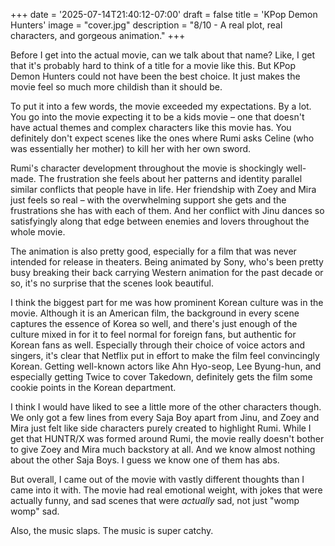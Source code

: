 +++
date = '2025-07-14T21:40:12-07:00'
draft = false
title = 'KPop Demon Hunters'
image = "cover.jpg"
description = "8/10 - A real plot, real characters, and gorgeous animation."
+++

Before I get into the actual movie, can we talk about that name? Like, I get that it's probably hard to think of a title for a movie like this. But KPop Demon Hunters could not have been the best choice. It just makes the movie feel so much more childish than it should be.

To put it into a few words, the movie exceeded my expectations. By a lot. You go into the movie expecting it to be a kids movie – one that doesn't have actual themes and complex characters like this movie has. You definitely don't expect scenes like the ones where Rumi asks Celine (who was essentially her mother) to kill her with her own sword.

Rumi's character development throughout the movie is shockingly well-made. The frustration she feels about her patterns and identity parallel similar conflicts that people have in life. Her friendship with Zoey and Mira just feels so real – with the overwhelming support she gets and the frustrations she has with each of them. And her conflict with Jinu dances so satisfyingly along that edge between enemies and lovers throughout the whole movie.

The animation is also pretty good, especially for a film that was never intended for release in theaters. Being animated by Sony, who's been pretty busy breaking their back carrying Western animation for the past decade or so, it's no surprise that the scenes look beautiful. 

I think the biggest part for me was how prominent Korean culture was in the movie. Although it is an American film, the background in every scene captures the essence of Korea so well, and there's just enough of the culture mixed in for it to feel normal for foreign fans, but authentic for Korean fans as well. Especially through their choice of voice actors and singers, it's clear that Netflix put in effort to make the film feel convincingly Korean. Getting well-known actors like Ahn Hyo-seop, Lee Byung-hun, and especially getting Twice to cover Takedown, definitely gets the film some cookie points in the Korean department.

I think I would have liked to see a little more of the other characters though. We only got a few lines from every Saja Boy apart from Jinu, and Zoey and Mira just felt like side characters purely created to highlight Rumi. While I get that HUNTR/X was formed around Rumi, the movie really doesn't bother to give Zoey and Mira much backstory at all. And we know almost nothing about the other Saja Boys. I guess we know one of them has abs.

But overall, I came out of the movie with vastly different thoughts than I came into it with. The movie had real emotional weight, with jokes that were actually funny, and sad scenes that were *actually* sad, not just "womp womp" sad. 

Also, the music slaps. The music is super catchy.